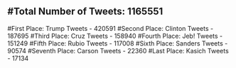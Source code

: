 #Total Number of Tweets: 1165551 
---
#First Place: Trump Tweets - 420591
#Second Place: Clinton Tweets - 187695
#Third Place: Cruz Tweets - 158940
#Fourth Place: Jeb! Tweets - 151249
#Fifth Place: Rubio Tweets - 117008
#Sixth Place: Sanders Tweets - 90574
#Seventh Place: Carson Tweets - 22360
#Last Place: Kasich Tweets - 17134
